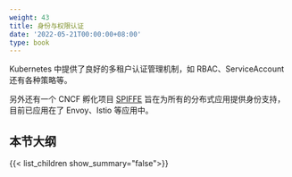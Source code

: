 ```yaml
---
weight: 43
title: 身份与权限认证
date: '2022-05-21T00:00:00+08:00'
type: book
---
```


Kubernetes 中提供了良好的多租户认证管理机制，如 RBAC、ServiceAccount 还有各种策略等。

另外还有一个 CNCF 孵化项目 [SPIFFE](https://spiffe.io/) 旨在为所有的分布式应用提供身份支持，目前已应用在了 Envoy、Istio 等应用中。

## 本节大纲

{{< list_children show_summary="false">}}
